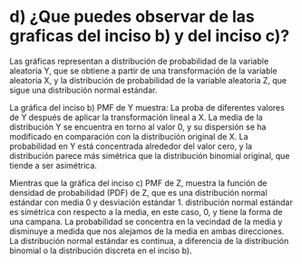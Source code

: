 # d) ¿Que puedes observar de las graficas del inciso b) y del inciso c)?

Las gráficas representan a distribución de probabilidad de la variable aleatoria Y, que se obtiene a partir de una transformación de la 
variable aleatoria X, y la distribución de probabilidad de la variable aleatoria Z, que sigue una distribución normal estándar. 

La gráfica del inciso b) PMF de Y muestra:
  La proba de diferentes valores de Y después de aplicar la transformación lineal a X.
  La media de la distribución Y se encuentra en torno al valor 0, y su dispersión se ha modificado en comparación con la distribución original de X.
  La probabilidad en Y está concentrada alrededor del valor cero, y la distribución parece más simétrica que la distribución binomial original, que tiende a ser asimétrica.

  Mientras que la gráfica del inciso c) PMF de Z, muestra  la función de densidad de probabilidad (PDF) de Z, que es una distribución normal estándar con media 0 y desviación estándar 1.
   distribución normal estándar es simétrica con respecto a la media, en este caso, 0, y tiene la forma de una campana. La probabilidad se concentra en la vecindad de la media y disminuye a medida que nos alejamos de la media en ambas direcciones.
La distribución normal estándar es continua, a diferencia de la distribución binomial o la distribución discreta en el inciso b).
